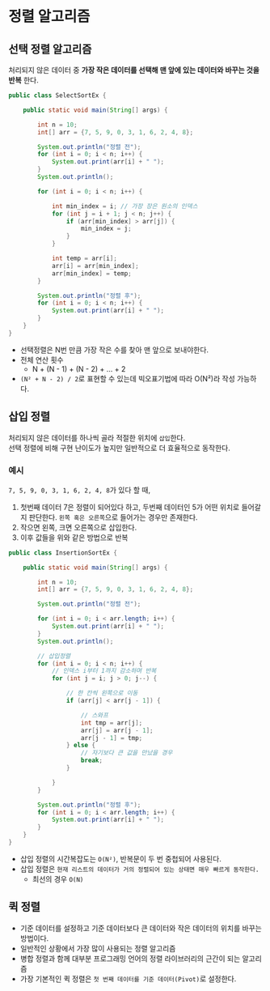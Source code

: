 # 정렬 알고리즘
## 선택 정렬 알고리즘
처리되지 않은 데이터 중 **가장 작은 데이터를 선택해 맨 앞에 있는 데이터와 바꾸는 것을 반복** 한다.

~~~java
public class SelectSortEx {

    public static void main(String[] args) {

        int n = 10;
        int[] arr = {7, 5, 9, 0, 3, 1, 6, 2, 4, 8};

        System.out.println("정렬 전");
        for (int i = 0; i < n; i++) {
            System.out.print(arr[i] + " ");
        }
        System.out.println();

        for (int i = 0; i < n; i++) {

            int min_index = i; // 가장 장은 원소의 인덱스
            for (int j = i + 1; j < n; j++) {
                if (arr[min_index] > arr[j]) {
                    min_index = j;
                }
            }

            int temp = arr[i];
            arr[i] = arr[min_index];
            arr[min_index] = temp;
        }

        System.out.println("정렬 후");
        for (int i = 0; i < n; i++) {
            System.out.print(arr[i] + " ");
        }
    }
}
~~~
- 선택정렬은 N번 만큼 가장 작은 수를 찾아 맨 앞으로 보내야한다.
- 전체 연산 횟수
  - N + (N - 1) + (N - 2) + ... + 2
- `(N² + N - 2) / 2`로 표현할 수 있는데 빅오표기법에 따라 O(N²)라 작성 가능하다.


## 삽입 정렬
처리되지 않은 데이터를 하나씩 골라 적절한 위치에 `삽입`한다.<Br>
선택 정렬에 비해 구현 난이도가 높지만 일반적으로 더 효율적으로 동작한다.

### 예시
`7, 5, 9, 0, 3, 1, 6, 2, 4, 8`가 있다 할 때, <Br>

1.  첫번째 데이터 7은 정렬이 되어있다 하고, 두번째 데이터인 5가 어떤 위치로 들어갈 지 판단한다. `왼쪽 혹은 오른쪽`으로 들어가는 경우만 존재한다.
2. 작으면 왼쪽, 크면 오른쪽으로 삽입한다.
3. 이후 값들을 위와 같은 방법으로 반복

~~~java
public class InsertionSortEx {

    public static void main(String[] args) {

        int n = 10;
        int[] arr = {7, 5, 9, 0, 3, 1, 6, 2, 4, 8};

        System.out.println("정렬 전");

        for (int i = 0; i < arr.length; i++) {
            System.out.print(arr[i] + " ");
        }
        System.out.println();

        // 삽입정렬
        for (int i = 0; i < n; i++) {
            // 인덱스 i부터 1까지 감소하며 반복
            for (int j = i; j > 0; j--) {

                // 한 칸씩 왼쪽으로 이동
                if (arr[j] < arr[j - 1]) {

                    // 스와프
                    int tmp = arr[j];
                    arr[j] = arr[j - 1];
                    arr[j - 1] = tmp;
                } else {
                    // 자기보다 큰 값을 만났을 경우
                    break;
                }

            }
        }

        System.out.println("정렬 후");
        for (int i = 0; i < arr.length; i++) {
            System.out.print(arr[i] + " ");
        }
    }
}
~~~
- 삽입 정렬의 시간복잡도는 `O(N²)`, 반복문이 두 번 중첩되어 사용된다.
- 삽입 정렬은 `현재 리스트의 데이터가 거의 정렬되어 있는 상태면 매우 빠르게 동작한다.`
  - 최선의 경우 `O(N)`


## 퀵 정렬
- 기준 데이터를 설정하고 기준 데이터보다 큰 데이터와 작은 데이터의 위치를 바꾸는 방법이다.
- 일반적인 상황에서 가장 많이 사용되는 정렬 알고리즘
- 병합 정렬과 함께 대부분 프로그래밍 언어의 정렬 라이브러리의 근간이 되는 알고리즘
- 가장 기본적인 퀵 정렬은 `첫 번째 데이터를 기준 데이터(Pivot)`로 설정한다.